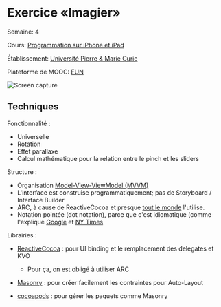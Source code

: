 Exercice «Imagier»
====================

Semaine: 4

Cours: [Programmation sur iPhone et iPad]

[Programmation sur iPhone et iPad]:
https://www.france-universite-numerique-mooc.fr/courses/UPMC/18001/Trimestre_2_2014/about

Établissement: [Université Pierre & Marie Curie](http://www.upmc.fr/)

Plateforme de MOOC: [FUN](https://www.france-universite-numerique-mooc.fr/)

![Screen capture](ImagierScreencap.gif)

Techniques
----------

Fonctionnalité :

- Universelle
- Rotation
- Effet parallaxe
- Calcul mathématique pour la relation entre le pinch et les sliders

Structure :

- Organisation [Model-View-ViewModel
  (MVVM)](http://www.teehanlax.com/blog/model-view-viewmodel-for-ios/)
- L'interface est construise programmatiquement; pas de Storyboard / Interface Builder
- ARC, à cause de ReactiveCocoa et presque [tout le
  monde](http://google-styleguide.googlecode.com/svn/trunk/objcguide.xml?showone=Automatic_Reference_Counting__ARC_#Automatic_Reference_Counting__ARC_) l'utilise.
- Notation pointée (dot notation), parce que c'est idiomatique (comme l'explique
  [Google](http://google-styleguide.googlecode.com/svn/trunk/objcguide.xml?showone=Properties#Properties) et 
  [NY
  Times](https://github.com/NYTimes/objective-c-style-guide#dot-notation-syntax)

Librairies :

- [ReactiveCocoa](https://github.com/ReactiveCocoa/ReactiveCocoa) :
pour UI binding et le remplacement des delegates et KVO

    - Pour ça, on est obligé à utiliser ARC

- [Masonry](https://github.com/cloudkite/Masonry) :
pour créer facilement les contraintes pour Auto-Layout
- [cocoapods](http://cocoapods.org/) : pour gérer les paquets comme Masonry
